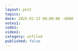 ```yaml
---
layout: post
topics: 
date: 2025-01-23 08:00:00 -0800
notes1: 
code1: 
video1: 
category: unfiled
published: false
---
```

